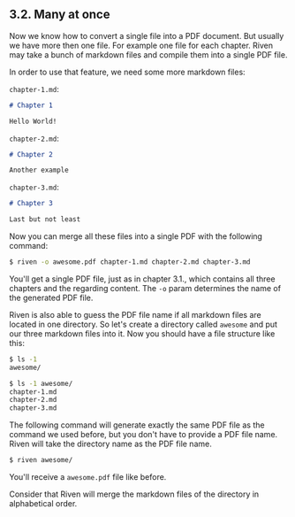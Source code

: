 ## 3.2. Many at once

Now we know how to convert a single file into a PDF document. But usually we have more then one file. For example one
file for each chapter. Riven may take a bunch of markdown files and compile them into a single PDF file.

In order to use that feature, we need some more markdown files:

`chapter-1.md`:

```markdown
# Chapter 1

Hello World!
```


`chapter-2.md`:

```markdown
# Chapter 2

Another example
```

`chapter-3.md`:

```markdown
# Chapter 3

Last but not least
```

Now you can merge all these files into a single PDF with the following command:

```bash
$ riven -o awesome.pdf chapter-1.md chapter-2.md chapter-3.md
```

You'll get a single PDF file, just as in chapter 3.1., which contains all three chapters and the regarding content. The
`-o` param determines the name of the generated PDF file.


Riven is also able to guess the PDF file name if all markdown files are located in one directory. So let's create
a directory called `awesome` and put our three markdown files into it. Now you should have a file structure like this:

```bash
$ ls -1
awesome/

$ ls -1 awesome/
chapter-1.md
chapter-2.md
chapter-3.md
```

The following command will generate exactly the same PDF file as the command we used before, but you don't have to
provide a PDF file name. Riven will take the directory name as the PDF file name.

```bash
$ riven awesome/
```

You'll receive a `awesome.pdf` file like before.

Consider that Riven will merge the markdown files of the directory in alphabetical order.
